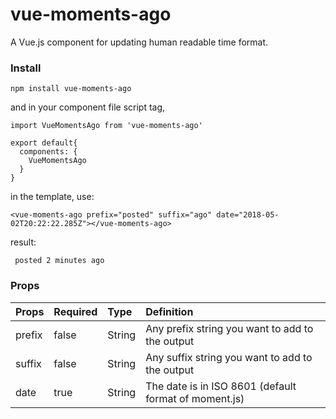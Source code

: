 # vue-moments-ago
A Vue.js component for updating human readable time format.

### Install 
```
npm install vue-moments-ago
```

and in your component file script tag,

```
import VueMomentsAgo from 'vue-moments-ago'

export default{
  components: {
    VueMomentsAgo
  }
}
```

in the template, use: 

```
<vue-moments-ago prefix="posted" suffix="ago" date="2018-05-02T20:22:22.285Z"></vue-moments-ago>
```

result:
```
 posted 2 minutes ago
```

### Props

| Props        | Required     | Type            | Definition                                            |
| :----------- |:-------------| :-------------  |:-------------                                         |
| prefix       | false        | String          | Any prefix string you want to add to the output       |
| suffix       | false        | String          | Any suffix string you want to add to the output       |
| date         | true         | String          | The date is in ISO 8601 (default format of moment.js) |